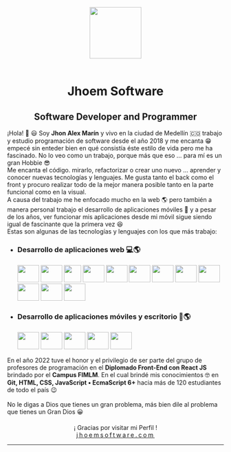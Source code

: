 <!--
### Hi there 👋
**JhoemSoftware/JhoemSoftware** is a ✨ _special_ ✨ repository because its `README.md` (this file) appears on your GitHub profile.

Here are some ideas to get you started:

- 🔭 I’m currently working on ...
- 🌱 I’m currently learning ...
- 👯 I’m looking to collaborate on ...
- 🤔 I’m looking for help with ...
- 💬 Ask me about ...
- 📫 How to reach me: ...
- 😄 Pronouns: ...
- ⚡ Fun fact: ...
-->

<!DOCTYPE html>
<html>
<head>
</head>
<body>
	<div align="center">
		<img src="https://jhoemsoftware.com/assets/img/jhoem.jpg" style="width: 120px;margin-bottom:20px">
		<h1>Jhoem Software</h1>
	</div>
	<div align="center">
        <div align="center">
		    <h2>Software Developer and Programmer</h2>
	    </div>
        <div align="center">
            <p align="left">
                ¡Hola! 👋 😃 Soy <b>Jhon Alex Marín</b> y vivo en la ciudad de Medellín 🇨🇴 trabajo y estudio programación de software desde el año 2018 y me encanta 😁 empecé sin enteder bien en qué consistía éste estilo de vida pero me ha fascinado. No lo veo como un trabajo, porque más que eso ... para mí es un gran Hobbie 😎 <br>
                Me encanta el código. mirarlo, refactorizar o crear uno nuevo ... aprender y conocer nuevas tecnologías y lenguajes. Me gusta tanto el back como el front y procuro realizar todo de la mejor manera posible tanto en la parte funcional como en la visual.<br>A causa del trabajo me he enfocado mucho en la web 🌎 pero también a manera personal trabajo el desarrollo de aplicaciones móviles 📱 y a pesar de los años, ver funcionar mis aplicaciones desde mi móvil sigue siendo igual de fascinante que la primera vez 😆
                <br>Estas son algunas de las tecnologías y lenguajes con los que más trabajo:
            </p>
            <ul>
                <li align='left'>
                        <h3 style="margin-bottom:20px">Desarrollo de aplicaciones web 💻🌎</h3>
                        <!-- HTML -->
                        <img src="https://cdn.icon-icons.com/icons2/2107/PNG/512/file_type_html_icon_130541.png" style="width:50px;height:40px">
                        <!-- CSS -->
                        <img src="https://cdn.icon-icons.com/icons2/2107/PNG/512/file_type_css_icon_130661.png" style="width:50px;height:40px">
                        <!-- Bootstrap -->
                        <img src="https://imgs.search.brave.com/uDLbeMEBxKvamOj0mQ7eLH0-vR_btuM6B3w5CY90x6c/rs:fit:872:807:1/g:ce/aHR0cHM6Ly93d3cu/cGluY2xpcGFydC5j/b20vcGljZGlyL2Jp/Zy8zNS0zNTM5MzJf/Ym9vdHN0cmFwLWJv/b3RzdHJhcC00LWxv/Z28tcG5nLWNsaXBh/cnQucG5n" style="width:40px;height:40px">
                        <!-- Tailwind -->
                        <img src="https://cdn.icon-icons.com/icons2/2107/PNG/512/file_type_tailwind_icon_130128.png" style="width:50px;height:40px">
                        <!-- JS -->
                        <img src="https://cdn.icon-icons.com/icons2/2107/PNG/512/file_type_js_official_icon_130509.png" style="width:50px;height:40px">
                        <!-- TS -->
                        <img src="https://cdn.icon-icons.com/icons2/2107/PNG/512/file_type_typescript_official_icon_130107.png" style="width:50px;height:40px">
                        <!-- Node -->
                        <img src="https://cdn.icon-icons.com/icons2/2107/PNG/512/file_type_node_icon_130301.png" style="width:50px;height:40px">
                        <!-- Vue -->
                        <img src="https://cdn.icon-icons.com/icons2/2107/PNG/512/file_type_vue_icon_130078.png" style="width:50px;height:40px">
                        <!-- React -->
                        <img src="https://cdn.icon-icons.com/icons2/2415/PNG/512/react_original_logo_icon_146374.png" style="width:50px;height:40px">
                        <!-- Angular -->
                        <img src="https://cdn.icon-icons.com/icons2/2107/PNG/512/file_type_angular_icon_130754.png" style="width:50px;height:40px">
                        <!-- PHP -->
                        <img src="https://cdn.icon-icons.com/icons2/2415/PNG/512/php_plain_logo_icon_146397.png" style="width:50px;height:40px">
                        <!-- Laravel -->
                        <img src="https://cdn.icon-icons.com/icons2/2699/PNG/512/laravel_logo_icon_168331.png" style="width:50px;height:40px">
                    </li>
                    <li align='left' style="margin-top:20px">
                        <h3 style="margin-bottom:20px">Desarrollo de aplicaciones móviles y escritorio 📱🌎</h3>
                        <!-- Java -->
                        <img src="https://cdn.icon-icons.com/icons2/2415/PNG/512/java_original_logo_icon_146458.png" style="width:50px;height:40px">
                        <!-- Python -->
                        <img src="https://cdn.icon-icons.com/icons2/112/PNG/512/python_18894.png" style="width:50px;height:40px">
                        <!-- C-Sharp -->
                        <img src="https://cdn.icon-icons.com/icons2/2415/PNG/512/csharp_original_logo_icon_146578.png" style="width:50px;height:40px">
                        <!-- Kotlin -->
                        <img src="https://cdn.icon-icons.com/icons2/2107/PNG/512/file_type_kotlin_icon_130487.png" style="width:50px;height:40px">
                        <!-- Flutter -->
                        <img src="https://cdn.icon-icons.com/icons2/2107/PNG/512/file_type_flutter_icon_130599.png" style="width:50px;height:40px">
                    </li>
            </ul>
            <p align='left'>
                En el año 2022 tuve el honor y el privilegio de ser parte del grupo de profesores de programación en el <b>Diplomado Front-End con React JS</b> brindado por el <b>Campus FIMLM</b>. En el cual brindé mis conocimientos 🤓 en <b> Git, HTML, CSS, JavaScript • EcmaScript 6+</b> hacia más de 120 estudiantes de todo el país 😉
                <br><br>
                No le digas a Dios que tienes un gran problema, más bien dile al problema que tienes un Gran Dios 😀
            </p>            
        </div>
		<p style="margin-top:20px">¡ Gracias por visitar mi Perfil !<br>
        <a href="https://jhoemsoftware.com/" target="_blank" style="letter-spacing: 3px">jhoemsoftware.com</a>
        </p>
        <hr style="margin-top:10px">
	</div>
</body>
</html>
